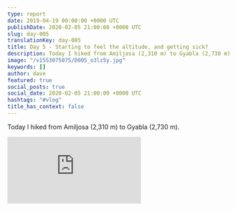 ```yaml
---
type: report
date: 2019-04-19 00:00:00 +0000 UTC
publishDate: 2020-02-05 21:00:00 +0000 UTC
slug: day-005
translationKey: day-005
title: Day 5 - Starting to feel the altitude, and getting sick?
description: Today I hiked from Amiljosa (2,310 m) to Gyabla (2,730 m).
image: "/v1553075075/D005_o3lz5y.jpg"
keywords: []
author: dave
featured: true
social_posts: true
social_date: 2020-02-05 21:00:00 +0000 UTC
hashtags: "#vlog"
title_has_context: false
---
```


Today I hiked from Amiljosa (2,310 m) to Gyabla (2,730 m).

<iframe class="youtube75" src="https://www.youtube.com/embed/clH-Rc-hZtY" frameborder="0" allow="accelerometer; autoplay; encrypted-media; gyroscope; picture-in-picture" allowfullscreen></iframe>

